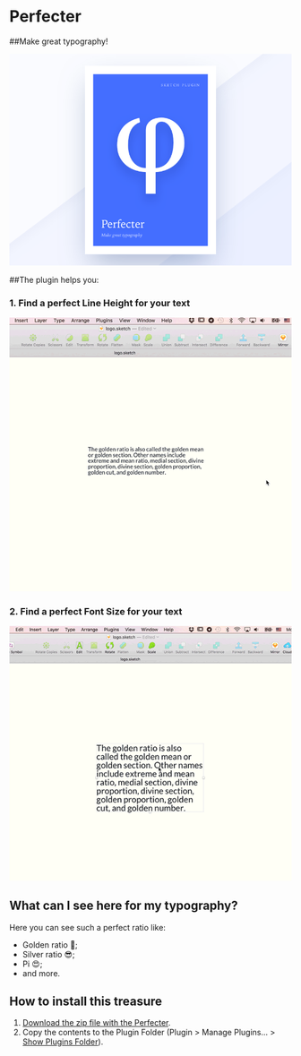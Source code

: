 # Perfecter

##Make great typography!

![Perfecter logo](/perfecter.png)

##The plugin helps you:

### 1. Find a perfect Line Height for your text

![A perfect line height](/line-height.gif)

### 2. Find a perfect Font Size for your text

![Perfect Font Size](/font-size.gif)

## What can I see here for my typography?
Here you can see such a perfect ratio like:
* Golden ratio 💪;
* Silver ratio 😎;
* Pi 😍;
* and more.

## How to install this treasure
1. [Download the zip file with the Perfecter](https://github.com/Volorf/Perfecter/archive/master.zip).
2. Copy the contents to the Plugin Folder (Plugin > Manage Plugins... > [Show Plugins Folder](http://frolovoleg.ru/images/sketch-plugin-folder.png)).
